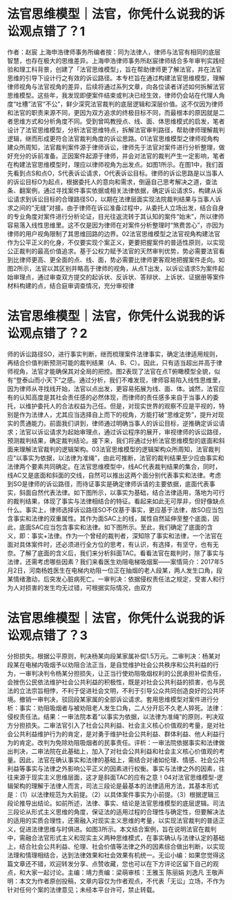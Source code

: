 # 法官思维模型｜法官，你凭什么说我的诉讼观点错了？1

作者：赵宸 上海申浩律师事务所编者按：同为法律人，律师与法官有相同的底层智慧，也存在极大的思维差异。上海申浩律师事务所赵宸律师结合多年审判实践经验和理工科背景，创建了「法官思维模型」，旨在帮助律师更了解法官，并在法官思维的引导下设计行之有效的诉讼路径。本专栏旨在通过构建法官思维模型，理解律师视角与法官视角的差异，后续将通过系列文章，向各位读者详述如何拆解法官思维模型。这些年，我发现即便案件结束或判决已经生效，律师仍会站在代理人角度“吐槽”法官“不公”，鲜少深究法官裁判的底层逻辑和深层价值。这不仅因为律师和法官的职责来源不同，更因为双方追求的终极目标不同，而最根本的原因就是二者思维方式和分析角度不同。受到曾鸣教授点、线、面、体思维模式的启发，笔者设计了法官思维模型，分析法官思维特点，拆解法官审判路径，帮助律师理解裁判逻辑，继而形成更符合法官裁判角度的诉讼思路。01法官思维模型之律师视角构建众所周知，法官裁判案件源于律师诉讼，律师先于法官对案件进行分析整理，做好充分的诉前准备。正因案件起源于律师，并会对法官的裁判产生一定影响，笔者在构建法官思维模型时，理应以律师视角为出发点。如图1所示。在图1中，我们首先看到点S和点O，S代表诉讼请求，O代表诉讼目标。律师的诉讼思路是以当事人的诉讼目标O为起点，根据委托人的意向和需求，倒逼自己思考解决之道，查法条、翻案例，通过寻找案件事实依据或相关法律依据，确定诉讼请求S，构建从诉讼请求到诉讼目标的合理路径SO，以期在法律层面实现法院裁判结果与当事人诉求之间的“无缝”对接。由于律师在诉讼准备过程中，从委托人立场出发，结合自身的专业角度对案件进行分析论证，目光往返流转于其认知的案件“始末”，所以律师容易落入线性思维里。这不仅是因为律师在对案件分析整理时“煞费苦心”，亦因为律师的用户视角限制了其思维回路的边界。02法官思维模型之法官视角构建法官作为公平正义的化身，不仅要实现个案正义，更要把握案件的普适性原则，以实现公正裁判的最高价值追求。基于公权力赋予法官的天然审判优势，势必需要法官看到比律师更高、更全面的点、线、面，势必需要比律师更客观地把握案件走向。如图2所示，法官以其区别并略高于律师的视角，从点T出发，以诉讼请求S为案件起始审理点，通过审查双方提交的起诉状、反诉状、答辩状、上诉状、证据册等案件材料构建的点，结合庭审调查情况，充分审视律

# 法官思维模型｜法官，你凭什么说我的诉讼观点错了？2

师的诉讼路径SO，进行事实判断，继而梳理案件法律事实，确定法律适用规则，再结合价值判断预测可能的裁判结果（A、B、C）。因此，只有适当超出并高于律师视角，法官才能确保其对全局的把控。图2表现了法官在点T俯瞰模型全貌，似有“登泰山而小天下”之感。通过分析，我们不难发现，律师容易陷入线性思维里，因为律师从寻找线开始，法官以点出发，更容易拓展为线、面、体。诚然，法官应有的认知高度是其社会责任感的必然体现，而律师的责任感多来自于当事人的委托，以维护委托人的合法权益为己任。但是，对现实世界的观察不应是平视的，特别是作为法律人，尤其应当选择自上而下的视角，方能打破“思维定势”，提升对现实的贯通能力。前面我们讲到，律师通过明确当事人的诉讼目标，逆推确定诉讼请求；法官以诉讼请求为起始审理点，通过诉讼程序的展开，审视律师的诉讼路径，预测裁判结果，确定裁判结论。接下来，我们将通过分析法官思维模型的底面和斜面来理解法官裁判的逻辑架构。03法官思维模型的逻辑架构众所周知，法官裁判应“以事实为依据，以法律为准绳”，由此可推断，法官的裁判结果至少应由事实和法律两个要素共同确定。在法官思维模型中，线AC代表裁判结果的集合，同时，线AC又是底面和斜面的交线，自然可以推出这两个面分别代表事实和法律。考虑到SO是律师的诉讼路径，而待证事实是确定律师诉请的主要依据，底面代表事实，斜面自然代表法律。如下图所示，以事实为基础，结合法律适用，落地为可行的裁判结果，体现了事实与法律相结合的特征。看起来如此无可厚非，但好像缺点什么。事实上，律师选择诉讼路径SO不仅基于事实，更应基于法律，故SO应当包含事实和法律的双重属性。其作为面SAC上的线，属性自然延伸至整个底面，因此，底面SAC应当包含事实和法律。如下图所示。至此，我们确定了底面的含义，即：事实+法律。作为一个曾经的裁判者，深知除了事实和法律，一个法官在面对具体案件时，还必须进行全方位的思考，有认识，有选择，有坚守，也有无奈。了解了底面的含义后，我们来分析斜面TAC。看看法官在裁判时，除了事实与法律，还需考虑哪些因素？我们来看医生劝阻电梯吸烟案——案情简介：2017年5月2日，河南杨姓医生在电梯内劝阻一位正在抽烟的老人段某，两人发生口角，段某情绪激动，后突发心脏病死亡。一审判决：依据侵权责任法之规定，受害人和行为人对损害的发生均无过错，可根据实际情况，由双方

# 法官思维模型｜法官，你凭什么说我的诉讼观点错了？3

分担损失。根据公平原则，判决杨某向段某家属补偿1.5万元。二审判决：杨某对段某在电梯内吸烟予以劝阻合法正当，是自觉维护社会公共秩序和公共利益的行为，一审判决判令杨某分担损失，让正当行使劝阻吸烟权利的公民承担补偿责任，会挫伤公民依法维护社会公共利益的积极性，既是对社会公共利益的损害，也与民法的立法宗旨相悖，不利于促进社会文明，不利于引导公众共同创造良好的公共环境。撤销一审判决，驳回段某家属的全部诉讼请求。套用思维模型对案件进行分析：事实：劝阻吸烟者与被劝阻老人发生口角，二人分开后不久老人猝死。法律：侵权责任法。结果：一审法院本着“以事实为依据，以法律为准绳”的原则，判决双方分担损失。二审法官引入了社会公共利益、社会主义核心价值观的考量，是对社会公共利益维护行为的肯定，是对勇于维护社会公共利益、群体利益、他人利益行为的肯定。改判为免除劝阻吸烟者的民事责任。评析：一审法院依据事实和法律做出判决，二审法院在此基础上，加入了对社会公共利益和社会主义核心价值观的考量。因此，法官在确认事实和法律的基础上，需结合对诸如伦理、情感、社会公共利益等事实与法律之外影响公平正义的因素进行权衡。事实与法律之外的因素，往往来源于现实主义思维层面，这才是斜面TAC的应有之意！04对法官思维模型-逻辑架构的理解于法律人而言，司法三段论是最基本的法律适用方法，其基本形式是：（1）以法律规范为大前提。（2）以具体案件事实为小前提。（3）根据逻辑三段论推导出结论。如前所述，法律、事实、结论是法官思维模型的底层逻辑。司法三段论从形式主义思维的角度，保证法的适用过程的合理性与确定性，但要解决法的适用的实质合理性，还需融入对现实主义思维的考量，以实现法官裁判的普适正义，促进法律思维与时俱进。如图3所示。本文结合案例，旨在说明法官在裁判中，需融合法官形式主义和现实主义两种思维模式，在事实确认与法律认定的基础上，结合社会公共利益、伦理、社会价值等法律之外的因素综合做出判断，以实现法理和情理相结合，达到法律效果和社会效果有机统一。无讼小编：如果您觉得这篇文章还不错，欢迎转发分享、点赞收藏，您也可以在下方评论区留下自己的观点，和大家一起讨论。主编：靖力责编：梁萌审核：王雅玉 陈丽娟 刘逸凡 王敬声明：本文为作者原创投稿，文章内容仅为作者观点，不代表「无讼」立场，不作为针对任何个案的法律意见；未经本平台许可，禁止转载。

